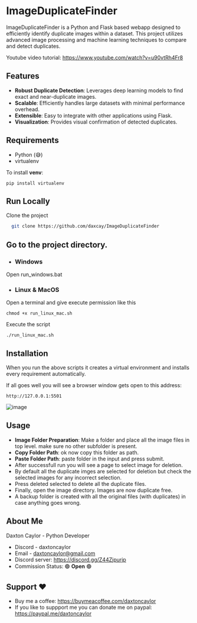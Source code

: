 
# ImageDuplicateFinder

ImageDuplicateFinder is a Python and Flask based webapp designed to efficiently identify duplicate images within a dataset. This project utilizes advanced image processing and machine learning techniques to compare and detect duplicates.

Youtube video tutorial: https://www.youtube.com/watch?v=u90vtRh4Fr8

## Features

- **Robust Duplicate Detection**: Leverages deep learning models to find exact and near-duplicate images.
- **Scalable**: Efficiently handles large datasets with minimal performance overhead.
- **Extensible**: Easy to integrate with other applications using Flask.
- **Visualization**: Provides visual confirmation of detected duplicates.

## Requirements
- Python (😅)
- virtualenv

To install **venv**: 

```
pip install virtualenv
```

## Run Locally

Clone the project

```bash
  git clone https://github.com/daxcay/ImageDuplicateFinder
```

## Go to the project directory.

- ### Windows

Open run_windows.bat

- ### Linux & MacOS

Open a terminal and give execute permission like this

```
chmod +x run_linux_mac.sh
```

Execute the script

```
./run_linux_mac.sh
```

## Installation

When you run the above scripts it creates a virtual environment and installs every requirement automatically.

If all goes well you will see a browser window gets open to this address: 

```
http://127.0.0.1:5501
```
![image](https://github.com/daxcay/ImageDuplicateFinder/assets/164315771/3e8bac40-6779-42ba-a474-3293b6479443)

## Usage

- **Image Folder Preparation**: Make a folder and place all the image files in top level. make sure no other subfolder is present.
- **Copy Folder Path**: ok now copy this folder as path.
- **Paste Folder Path**: paste folder in the input and press submit.
- After successfull run you will see a page to select image for deletion.
- By default all the duplicate imges are selected for deletion but check the selected images for any incorrect selection.
- Press deleted selected to delete all the duplicate files.
- Finally, open the image directory. Images are now duplicate free.
- A backup folder is created with all the original files (with duplicates) in case anything goes wrong. 

## About Me

Daxton Caylor - Python Developer 
- Discord - daxtoncaylor
- Email - daxtoncaylor@gmail.com
- Discord server: https://discord.gg/Z44Zjpurjp
- Commission Status:  🟢 **Open** 🟢

## Support ❤️
- Buy me a coffee: https://buymeacoffee.com/daxtoncaylor
- If you like to suppport me you can donate me on paypal: https://paypal.me/daxtoncaylor
